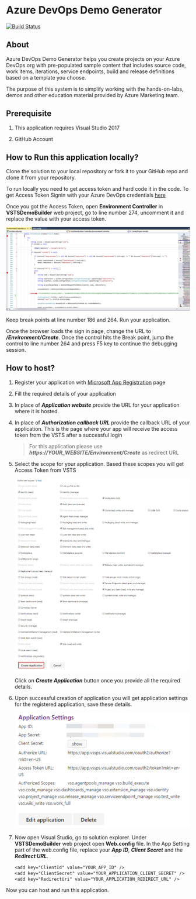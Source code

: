 # Azure DevOps Demo Generator

[![Build Status](https://vstsprojectgenerator.visualstudio.com/VSTSDemoGenerator/_apis/build/status/Azure%20DevOps%20-GitHUb-prod)](https://vstsprojectgenerator.visualstudio.com/VSTSDemoGenerator/_build/latest?definitionId=11)

## About
Azure DevOps Demo Generator helps you create projects on your Azure DevOps org  with pre-populated sample content that includes source code, work items, iterations, service endpoints, build and release definitions based on a template you choose.

The purpose of this system is to simplify working with the hands-on-labs, demos and other education material provided by Azure Marketing team.

## Prerequisite
 1. This application requires Visual Studio 2017

 1. GitHub Account


## How to Run this application locally?

  Clone the solution to your local repository or fork it to your GitHub repo and clone it from your repository.

  To run locally you need to get access token and hard code it in the code. To get Access Token Signin with your Azure DevOps credentials [here](https://mstokengenerator.azurewebsites.net)

  Once you got the Access Token, open **Environment Controller** in **VSTSDemoBuilder** web project, go to line number 274, uncomment it and replace the value with your access token.

   ![CreateMethod](Images/CreateMethod.png)

  Keep break points at line number 186 and 264. Run your application. 

 Once the browser loads the sign in page, change the URL to ***/Environment/Create***. Once the control hits the Break point, jump the control to line number 264 and press F5 key to continue the debugging session.

## How to host?

 1. Register your application with [Microsoft App Registration](https://app.vsaex.visualstudio.com/app/register?mkt=en-US) page

 1. Fill the required details of your application

 1. In place of ***Application website*** provide the URL for your application where it is hosted.

 1. In place of ***Authorization callback URL*** provide the callback URL of your application. This is the page where your app will receive the access token from the VSTS  after a successful login

    > For this application please use ***https://YOUR_WEBSITE/Environment/Create*** as redirect URL

 1. Select the scope for your application. Based these scopes you will get Access Token from VSTS
  
    ![scope](Images/scopes.png)
 
    Click on ***Create Application*** button once you provide all the required details.

  1. Upon successful creation of application you will get application settings for the registered application, save these details.

      ![AppSetting](Images/AppSetting.png)

  1. Now open Visual Studio, go to solution explorer. Under **VSTSDemoBuilder** web project open **Web.config** file. In the App Setting part of the web.config file, replace your ***App ID***, ***Client Secret*** and the ***Redirect URL***.


      ```
      <add key="ClientId" value="YOUR_APP_ID" />
      <add key="ClientSecret" value="YOUR_APPLICATION_CLIENT_SECRET" />
      <add key="RedirectUri" value="YOUR_APPLICATION_REDIRECT_URL" />
      ```
  Now you can host and run this application.




